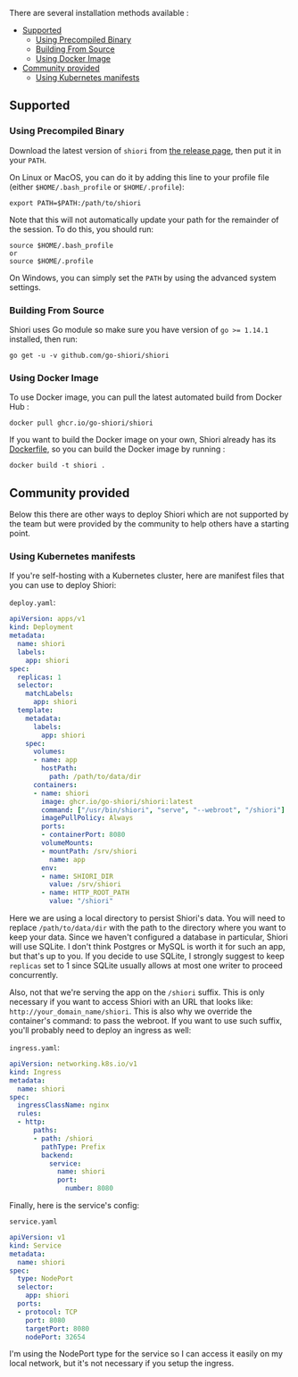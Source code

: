 There are several installation methods available :

<!-- TOC -->

- [Supported](#supported)
  - [Using Precompiled Binary](#using-precompiled-binary)
  - [Building From Source](#building-from-source)
  - [Using Docker Image](#using-docker-image)
- [Community provided](#community-provided)
  - [Using Kubernetes manifests](#using-kubernetes-manifests)

<!-- /TOC -->

## Supported

### Using Precompiled Binary

Download the latest version of `shiori` from [the release page](https://github.com/go-shiori/shiori/releases/latest), then put it in your `PATH`.

On Linux or MacOS, you can do it by adding this line to your profile file (either `$HOME/.bash_profile` or `$HOME/.profile`):

```
export PATH=$PATH:/path/to/shiori
```

Note that this will not automatically update your path for the remainder of the session. To do this, you should run:

```
source $HOME/.bash_profile
or
source $HOME/.profile
```

On Windows, you can simply set the `PATH` by using the advanced system settings.

### Building From Source

Shiori uses Go module so make sure you have version of `go >= 1.14.1` installed, then run:

```
go get -u -v github.com/go-shiori/shiori
```

### Using Docker Image

To use Docker image, you can pull the latest automated build from Docker Hub :

```
docker pull ghcr.io/go-shiori/shiori
```

If you want to build the Docker image on your own, Shiori already has its [Dockerfile](https://github.com/go-shiori/shiori/blob/master/Dockerfile), so you can build the Docker image by running :

```
docker build -t shiori .
```

## Community provided

Below this there are other ways to deploy Shiori which are not supported by the team but were provided by the community to help others have a starting point.

### Using Kubernetes manifests

If you're self-hosting with a Kubernetes cluster, here are manifest files that
you can use to deploy Shiori:

`deploy.yaml`:

```yaml
apiVersion: apps/v1
kind: Deployment
metadata:
  name: shiori
  labels:
    app: shiori
spec:
  replicas: 1
  selector:
    matchLabels:
      app: shiori
  template:
    metadata:
      labels:
        app: shiori
    spec:
      volumes:
      - name: app
        hostPath:
          path: /path/to/data/dir
      containers:
      - name: shiori
        image: ghcr.io/go-shiori/shiori:latest
        command: ["/usr/bin/shiori", "serve", "--webroot", "/shiori"]
        imagePullPolicy: Always
        ports:
        - containerPort: 8080
        volumeMounts:
        - mountPath: /srv/shiori
          name: app
        env:
        - name: SHIORI_DIR
          value: /srv/shiori
        - name: HTTP_ROOT_PATH
          value: "/shiori"
```

Here we are using a local directory to persist Shiori's data. You will need
to replace `/path/to/data/dir` with the path to the directory where you want
to keep your data. Since we haven't configured a database in particular,
Shiori will use SQLite. I don't think Postgres or MySQL is worth it for
such an app, but that's up to you. If you decide to use SQLite, I strongly
suggest to keep `replicas` set to 1 since SQLite usually allows at most
one writer to proceed concurrently.

Also, not that we're serving the app on the `/shiori` suffix. This is
only necessary if you want to access Shiori with an URL that looks like:
`http://your_domain_name/shiori`. This is also why we override the container's
command: to pass the webroot. If you want to use such suffix, you'll probably
need to deploy an ingress as well:

`ingress.yaml`:

```yaml
apiVersion: networking.k8s.io/v1
kind: Ingress
metadata:
  name: shiori
spec:
  ingressClassName: nginx
  rules:
  - http:
      paths:
      - path: /shiori
        pathType: Prefix
        backend:
          service:
            name: shiori
            port:
              number: 8080
```

Finally, here is the service's config:

`service.yaml`

```yaml
apiVersion: v1
kind: Service
metadata:
  name: shiori
spec:
  type: NodePort
  selector:
    app: shiori
  ports:
  - protocol: TCP
    port: 8080
    targetPort: 8080
    nodePort: 32654
```

I'm using the NodePort type for the service so I can access it easily on
my local network, but it's not necessary if you setup the ingress.
